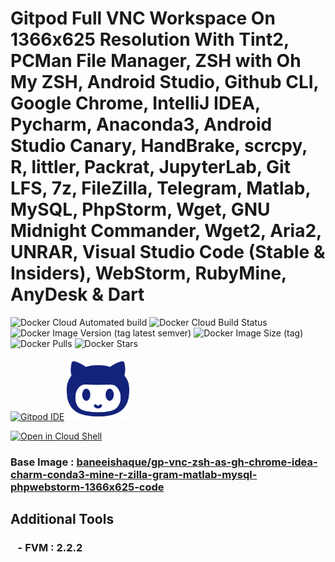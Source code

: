 # Gitpod Full VNC Workspace On 1366x625 Resolution With Tint2, PCMan File Manager, ZSH with Oh My ZSH, Android Studio, Github CLI, Google Chrome, IntelliJ IDEA, Pycharm, Anaconda3, Android Studio Canary, HandBrake, scrcpy, R, littler, Packrat, JupyterLab, Git LFS, 7z, FileZilla, Telegram, Matlab, MySQL, PhpStorm, Wget, GNU Midnight Commander, Wget2, Aria2, UNRAR, Visual Studio Code (Stable & Insiders), WebStorm, RubyMine, AnyDesk & Dart

![Docker Cloud Automated build](https://img.shields.io/docker/cloud/automated/baneeishaque/gp-zsh-as-gh-chrome-idea-charm-conda3-mine-r-zilla-gram-matlab-mysql-phpwebstorm-1366x625-code-fvm)
![Docker Cloud Build Status](https://img.shields.io/docker/cloud/build/baneeishaque/gp-zsh-as-gh-chrome-idea-charm-conda3-mine-r-zilla-gram-matlab-mysql-phpwebstorm-1366x625-code-fvm)
![Docker Image Version (tag latest semver)](https://img.shields.io/docker/v/baneeishaque/gp-zsh-as-gh-chrome-idea-charm-conda3-mine-r-zilla-gram-matlab-mysql-phpwebstorm-1366x625-code-fvm/latest)
![Docker Image Size (tag)](https://img.shields.io/docker/image-size/baneeishaque/gp-zsh-as-gh-chrome-idea-charm-conda3-mine-r-zilla-gram-matlab-mysql-phpwebstorm-1366x625-code-fvm/latest)
![Docker Pulls](https://img.shields.io/docker/pulls/baneeishaque/gp-zsh-as-gh-chrome-idea-charm-conda3-mine-r-zilla-gram-matlab-mysql-phpwebstorm-1366x625-code-fvm)
![Docker Stars](https://img.shields.io/docker/stars/baneeishaque/gp-zsh-as-gh-chrome-idea-charm-conda3-mine-r-zilla-gram-matlab-mysql-phpwebstorm-1366x625-code-fvm)

<a href="https://gitpod.io/#https://github.com/Baneeishaque/gp-zsh-as-gh-chrome-idea-charm-conda3-mine-r-zilla-gram-matlab-mysql-phpwebstorm-1366x625-code-fvm"><img src="https://icons-for-free.com/iconfiles/png/512/gitpod-1324440164066425542.png" alt="Gitpod IDE" width="100" height="100"></a>
<a href="https://github1s.com/Baneeishaque/gp-zsh-as-gh-chrome-idea-charm-conda3-mine-r-zilla-gram-matlab-mysql-phpwebstorm-1366x625-code-fvm"><img src="https://raw.githubusercontent.com/conwnet/github1s/master/resources/images/logo.svg" alt="Github1s Editor" width="100" height="100"></a>

[![Open in Cloud Shell](https://gstatic.com/cloudssh/images/open-btn.svg)](https://ssh.cloud.google.com/cloudshell/editor?cloudshell_git_repo=https://github.com/Baneeishaque/gp-zsh-as-gh-chrome-idea-charm-conda3-mine-r-zilla-gram-matlab-mysql-phpwebstorm-1366x625-code-fvm)

### Base Image : [baneeishaque/gp-vnc-zsh-as-gh-chrome-idea-charm-conda3-mine-r-zilla-gram-matlab-mysql-phpwebstorm-1366x625-code](https://hub.docker.com/repository/docker/baneeishaque/gp-vnc-zsh-as-gh-chrome-idea-charm-conda3-mine-r-zilla-gram-matlab-mysql-phpwebstorm-1366x625-code)  

## Additional Tools
### &nbsp;&nbsp; - FVM : 2.2.2

[//]: # "[![Gitpod ready-to-code](https://img.shields.io/badge/Gitpod-ready--to--code-blue?logo=gitpod)](https://gitpod.io/#https://github.com/Baneeishaque/gp-zsh-as-gh-chrome-idea-charm-conda3-mine-r-zilla-gram-matlab-mysql-phpwebstorm-1366x625-code-fvm)"
